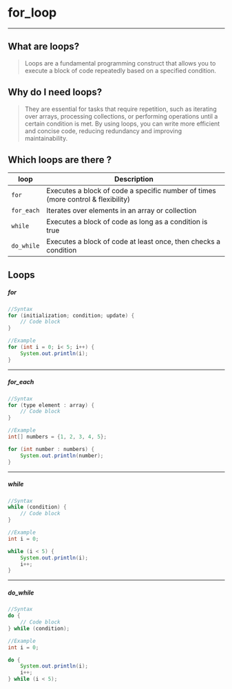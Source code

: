 # for_loop

___

## What are loops?

> Loops are a fundamental programming construct that allows you
> to execute a block of code repeatedly based on a specified condition.

## Why do I need loops?

> They are essential for tasks that require repetition,
> such as iterating over arrays, processing collections,
> or performing operations until a certain condition is met.
> By using loops, you can write more efficient and concise code,
> reducing redundancy and improving maintainability.

## Which loops are there ?

| loop       | Description                                                                      |
|------------|----------------------------------------------------------------------------------|
| `for`      | Executes a block of code a specific number of times (more control & flexibility) |
| `for_each` | Iterates over elements in an array or collection                                 |
| `while`    | Executes a block of code as long as a condition is true                          |
| `do_while` | Executes a block of code at least once, then checks a condition                  |

## Loops

##### for

```java
//Syntax
for (initialization; condition; update) {
    // Code block
}
```

```java
//Example
for (int i = 0; i< 5; i++) {
    System.out.println(i);
}
```
___

##### for_each

```java
//Syntax
for (type element : array) {
    // Code block
}
```

```java
//Example
int[] numbers = {1, 2, 3, 4, 5};

for (int number : numbers) {
    System.out.println(number);
}
```

___

##### while

```java
//Syntax
while (condition) {
    // Code block
}
```

```java
//Example
int i = 0;

while (i < 5) {
    System.out.println(i);
    i++;
}
```
___

##### do_while
```java
//Syntax
do {
    // Code block
} while (condition);
```

```java
//Example
int i = 0;

do {
    System.out.println(i);
    i++;
} while (i < 5);
```